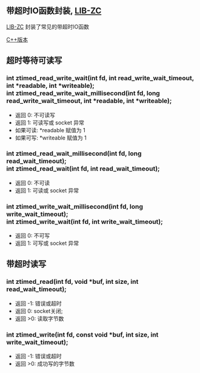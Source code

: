 
## 带超时IO函数封装, [LIB-ZC](./README.md)

[LIB-ZC](./README.md) 封装了常见的带超时IO函数

[C++版本](./io_cpp.md)

## 超时等待可读写

### int ztimed_read_write_wait(int fd, int read_write_wait_timeout, int *readable, int *writeable);<BR />int ztimed_read_write_wait_millisecond(int fd, long read_write_wait_timeout, int *readable, int *writeable);

* 返回 0: 不可读写
* 返回 1: 可读写或 socket 异常
* 如果可读: *readable 赋值为 1
* 如果可写: *writeable 赋值为 1

### int ztimed_read_wait_millisecond(int fd, long read_wait_timeout);<BR />int ztimed_read_wait(int fd, int read_wait_timeout);

* 返回 0: 不可读
* 返回 1: 可读或 socket 异常

### int ztimed_write_wait_millisecond(int fd, long write_wait_timeout);<BR />int ztimed_write_wait(int fd, int write_wait_timeout);

* 返回 0: 不可写
* 返回 1: 可写或 socket 异常

## 带超时读写

### int ztimed_read(int fd, void *buf, int size, int read_wait_timeout);

* 返回 -1: 错误或超时
* 返回 0: socket关闭;
* 返回 &gt;0: 读取字节数

### int ztimed_write(int fd, const void *buf, int size, int write_wait_timeout);

* 返回 -1: 错误或超时
* 返回 &gt;0: 成功写的字节数

